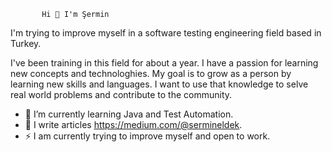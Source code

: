            Hi 👋 I'm Şermin


I'm trying to improve myself in a software testing engineering field based in Turkey.

I've been training in this field for about a year. I have a passion for learning new concepts and technologhies. My goal is to grow as a person by learning new skills and languages. I want to use that knowledge to selve real world problems and contribute to the community. 


- 🌱 I’m currently learning Java and Test Automation.
- 📃 I write articles https://medium.com/@sermineldek.
- ⚡ I am currently trying to improve myself and open to work.

